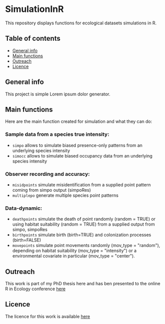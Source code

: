 # SimulationInR
This repository displays functions for ecological datasets simulations in R. 

## Table of contents
* [General info](#general-info)
* [Main functions](#Main-functions)
* [Outreach](#Outreach)
* [Licence](#Licence)

## General info
This project is simple Lorem ipsum dolor generator.
	
## Main functions
Here are the main function created for simulation and what they can do:
  ### Sample data from a species true intensity:
   * ```simpo``` allows to simulate biased presence-only patterns from an underlying species intensity
   * ```simocc``` allows to simulate biased occupancy data from an underlying species intensity
	
  ### Observer recording and accuracy:
   * ```misidpoints``` simulate misidentification from a supplied point pattern coming from simpo output (simpoRes) 
   * ```multiplepo``` generate multiple species point patterns
    
  ### Data-dynamic:
   * ```deathpoints``` simulate the death of point randomly (random = TRUE) or using habitat suitability (random = TRUE) from a supplied output from simpo, simpoRes 
   * ```birthpoints``` simulate birth (birth=TRUE) and colonization processes (birth=FALSE)
   * ```movepoints``` simulate point movements randomly (mov_type = "random"), depending on habitat suitability (mov_type = "intensity") or a environmental covariate in particular (mov_type = "center").
    
## Outreach
This work is part of my PhD thesis here and has ben presented to the online R in Ecology conference [here](https://github.com/EmyGlblt/SimulationInR/blob/main/Simulation_EcologyinR_EmyGuilbault.pdf)

 
## Licence
The licence for this work is available [here](https://github.com/EmyGlblt/SimulationInR/blob/main/License.txt)
